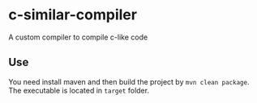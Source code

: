 # c-similar-compiler

A custom compiler to compile c-like code

## Use

You need install maven and then build the project by `mvn clean package`. The executable is located in `target` folder.

